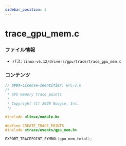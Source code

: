 ```yaml
---
sidebar_position: 3
---
```

# trace_gpu_mem.c

### ファイル情報

- パス: `linux-v6.12/drivers/gpu/trace/trace_gpu_mem.c`

### コンテンツ

```c
// SPDX-License-Identifier: GPL-2.0
/*
 * GPU memory trace points
 *
 * Copyright (C) 2020 Google, Inc.
 */

#include <linux/module.h>

#define CREATE_TRACE_POINTS
#include <trace/events/gpu_mem.h>

EXPORT_TRACEPOINT_SYMBOL(gpu_mem_total);

```
